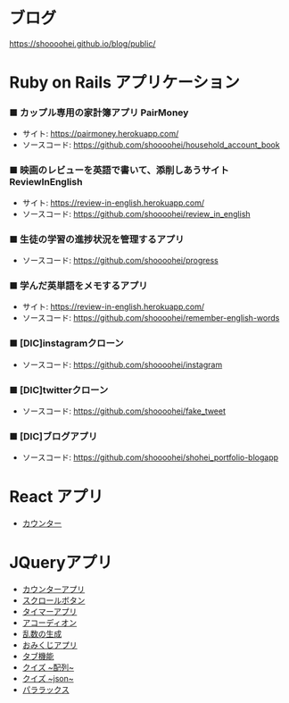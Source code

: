 # ブログ
https://shoooohei.github.io/blog/public/

# Ruby on Rails アプリケーション
### ■ カップル専用の家計簿アプリ PairMoney
- サイト: https://pairmoney.herokuapp.com/
- ソースコード: https://github.com/shoooohei/household_account_book

### ■ 映画のレビューを英語で書いて、添削しあうサイト ReviewInEnglish
- サイト: https://review-in-english.herokuapp.com/
- ソースコード: https://github.com/shoooohei/review_in_english

### ■ 生徒の学習の進捗状況を管理するアプリ
- ソースコード: https://github.com/shoooohei/progress

### ■ 学んだ英単語をメモするアプリ
- サイト: https://review-in-english.herokuapp.com/
- ソースコード: https://github.com/shoooohei/remember-english-words

### ■ [DIC]instagramクローン
- ソースコード: https://github.com/shoooohei/instagram

### ■ [DIC]twitterクローン
- ソースコード: https://github.com/shoooohei/fake_tweet

### ■ [DIC]ブログアプリ
- ソースコード: https://github.com/shoooohei/shohei_portfolio-blogapp

# React アプリ
- [カウンター](https://shoooohei.github.io/practice-simple-count-react-redux-app/)

# JQueryアプリ
- [カウンターアプリ](https://shoooohei.github.io/javascript/counter_app/)
- [スクロールボタン](https://shoooohei.github.io/javascript/scroll_button/)
- [タイマーアプリ](https://shoooohei.github.io/javascript/timer_app/)
- [アコーディオン](https://shoooohei.github.io/javascript/accordion)
- [乱数の生成](https://shoooohei.github.io/javascript/random_number)
- [おみくじアプリ](https://shoooohei.github.io/javascript/omikuji_app)
- [タブ機能](https://shoooohei.github.io/javascript/tab)
- [クイズ \~配列\~](https://shoooohei.github.io/javascript/quiz_app_array)
- [クイズ \~json\~](https://shoooohei.github.io/javascript/quiz_app_json)
- [パララックス](https://shoooohei.github.io/javascript/parallax)
